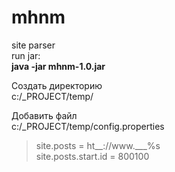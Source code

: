 # mhnm
site parser  
run jar:  
**java -jar mhnm-1.0.jar**

Создать директорию  
c:/_PROJECT/temp/

Добавить файл  
c:/_PROJECT/temp/config.properties
> site.posts = ht__://www.___%s  
> site.posts.start.id = 800100

